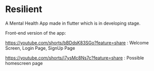 # Resilient
A Mental Health App made in flutter which is in developing stage. 

Front-end version of the app:

https://youtube.com/shorts/bBDdsK83SGo?feature=share : Welcome Screen, Login Page, SignUp Page

https://youtube.com/shorts/i7ysMc8Ns7c?feature=share : Possible homescreen page
